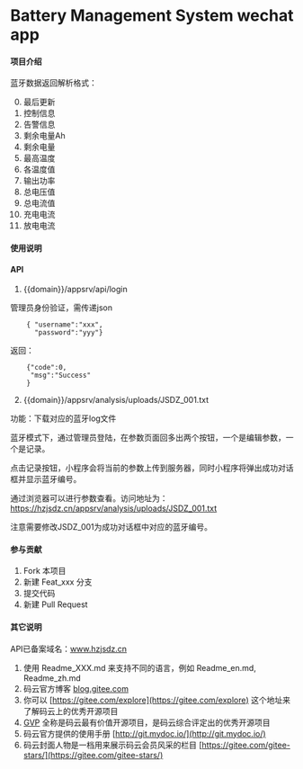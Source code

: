 # Battery Management System wechat app

#### 项目介绍
蓝牙数据返回解析格式：

0. 最后更新
1. 控制信息
2. 告警信息
3. 剩余电量Ah
4. 剩余电量
5. 最高温度
6. 各温度值
7. 输出功率
8. 总电压值
9. 总电流值
10. 充电电流
11. 放电电流


#### 使用说明


#### API
1. {{domain}}/appsrv/api/login

管理员身份验证，需传递json

	    { "username":"xxx",
	      "password":"yyy"}
返回：

	    {"code":0,
	     "msg":"Success"
	    }

2. {{domain}}/appsrv/analysis/uploads/JSDZ_001.txt

功能：下载对应的蓝牙log文件

蓝牙模式下，通过管理员登陆，在参数页面回多出两个按钮，一个是编辑参数，一个是记录。

点击记录按钮，小程序会将当前的参数上传到服务器，同时小程序将弹出成功对话框并显示蓝牙编号。

通过浏览器可以进行参数查看。访问地址为：https://hzjsdz.cn/appsrv/analysis/uploads/JSDZ_001.txt 

注意需要修改JSDZ_001为成功对话框中对应的蓝牙编号。

#### 参与贡献

1. Fork 本项目
2. 新建 Feat_xxx 分支
3. 提交代码
4. 新建 Pull Request


#### 其它说明

API已备案域名：www.hzjsdz.cn

1. 使用 Readme\_XXX.md 来支持不同的语言，例如 Readme\_en.md, Readme\_zh.md
2. 码云官方博客 [blog.gitee.com](https://blog.gitee.com)
3. 你可以 [https://gitee.com/explore](https://gitee.com/explore) 这个地址来了解码云上的优秀开源项目
4. [GVP](https://gitee.com/gvp) 全称是码云最有价值开源项目，是码云综合评定出的优秀开源项目
5. 码云官方提供的使用手册 [http://git.mydoc.io/](http://git.mydoc.io/)
6. 码云封面人物是一档用来展示码云会员风采的栏目 [https://gitee.com/gitee-stars/](https://gitee.com/gitee-stars/)
